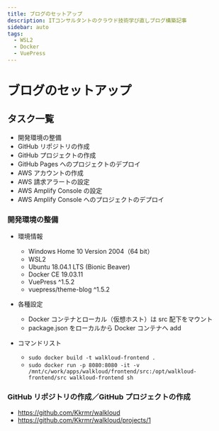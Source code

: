 ```yaml
---
title: ブログのセットアップ
description: ITコンサルタントのクラウド技術学び直しブログ構築記事
sidebar: auto
tags:
  - WSL2
  - Docker
  - VuePress
---
```


# ブログのセットアップ

## タスク一覧

- 開発環境の整備
- GitHub リポジトリの作成
- GitHub プロジェクトの作成
- GitHub Pages へのプロジェクトのデプロイ
- AWS アカウントの作成
- AWS 請求アラートの設定
- AWS Amplify Console の設定
- AWS Amplify Console へのプロジェクトのデプロイ

### 開発環境の整備

- 環境情報

  - Windows Home 10 Version 2004（64 bit）
  - WSL2
  - Ubuntu 18.04.1 LTS (Bionic Beaver)
  - Docker CE 19.03.11
  - VuePress ^1.5.2
  - vuepress/theme-blog ^1.5.2

- 各種設定

  - Docker コンテナとローカル（仮想ホスト）は src 配下をマウント
  - package.json をローカルから Docker コンテナへ add

- コマンドリスト
  - `sudo docker build -t walkloud-frontend .`
  - `sudo docker run -p 8080:8080 -it -v /mnt/c/work/apps/walkloud/frontend/src:/opt/walkloud-frontend/src walkloud-frontend sh`

### GitHub リポジトリの作成／GitHub プロジェクトの作成

- https://github.com/Kkrmr/walkloud
- https://github.com/Kkrmr/walkloud/projects/1
